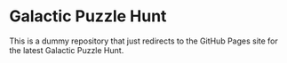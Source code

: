 # Galactic Puzzle Hunt

This is a dummy repository that just redirects to the GitHub Pages site for the latest Galactic Puzzle Hunt.
